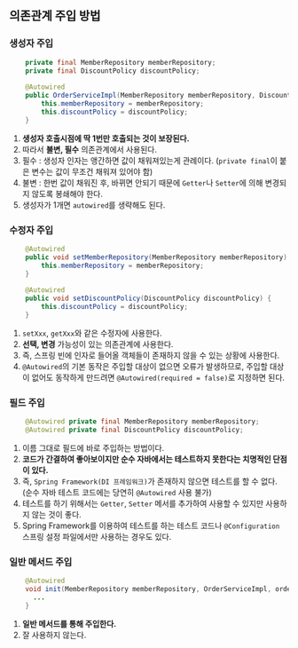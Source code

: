## 의존관계 주입 방법 
### 생성자 주입
```java
    private final MemberRepository memberRepository; 
    private final DiscountPolicy discountPolicy; 
    
    @Autowired
    public OrderServiceImpl(MemberRepository memberRepository, DiscountPolicy discountPolicy) {
        this.memberRepository = memberRepository;
        this.discountPolicy = discountPolicy;
    }
```
1. **생성자 호출시점에 딱 1번만 호출되는 것이 보장된다.** 
2. 따라서 **불변, 필수** 의존관계에서 사용된다.
3. 필수 : 생성자 인자는 앵간하면 값이 채워져있는게 관례이다. (`private final`이 붙은 변수는 값이 무조건 채워져 있어야 함)   
4. 불변 : 한번 값이 채워진 후, 바뀌면 안되기 때문에 `Getter`나 `Setter`에 의해 변경되지 않도록 봉쇄해야 한다. 
5. 생성자가 1개면 `autowired`를 생략해도 된다. 

### 수정자 주입 
```java
    @Autowired  
    public void setMemberRepository(MemberRepository memberRepository) {
        this.memberRepository = memberRepository; 
    }
        
    @Autowired
    public void setDiscountPolicy(DiscountPolicy discountPolicy) {
        this.discountPolicy = discountPolicy; 
    }
```
1. `setXxx`, `getXxx`와 같은 수정자에 사용한다.  
2. **선택, 변경** 가능성이 있는 의존관계에 사용한다.
3. 즉, 스프링 빈에 인자로 들어올 객체들이 존재하지 않을 수 있는 상황에 사용한다. 
4. `@Autowired`의 기본 동작은 주입할 대상이 없으면 오류가 발생하므로, 주입할 대상이 없어도 동작하게 만드려면 `@Autowired(required = false)`로 지정하면 된다.

### 필드 주입 
```java
    @Autowired private final MemberRepository memberRepository; 
    @Autowired private final DiscountPolicy discountPolicy; 
```
1. 이름 그대로 필드에 바로 주입하는 방법이다.
2. **코드가 간결하여 좋아보이지만 순수 자바에서는 테스트하지 못한다는 치명적인 단점이 있다.** 
3. 즉, `Spring Framework(DI 프레임워크)`가 존재하지 않으면 테스트를 할 수 없다. (순수 자바 테스트 코드에는 당연히 `@Autowired` 사용 불가) 
4. 테스트를 하기 위해서는 `Getter`, `Setter` 메서를 추가하여 사용할 수 있지만 사용하지 않는 것이 좋다. 
5. Spring Framework를 이용하여 테스트를 하는 테스트 코드나 `@Configuration` 스프링 설정 파일에서만 사용하는 경우도 있다. 

### 일반 메서드 주입 
```java
    @Autowired 
    void init(MemberRepository memberRepository, OrderServiceImpl, orderServiceImpl) {
      ...
    }
```
1. **일반 메서드를 통해 주입한다.**
2. 잘 사용하지 않는다.
